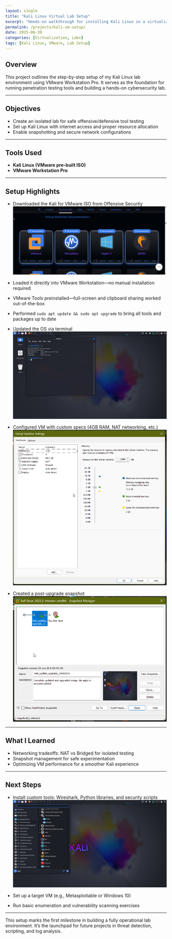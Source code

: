 ```yaml
---
layout: single
title: "Kali Linux Virtual Lab Setup"
excerpt: "Hands-on walkthrough for installing Kali Linux in a virtualized lab environment."
permalink: /projects/kali-vm-setup/
date: 2025-06-30
categories: [Virtualization, Labs]
tags: [Kali Linux, VMware, Lab Setup]
---
```


## Overview

This project outlines the step-by-step setup of my Kali Linux lab environment using VMware Workstation Pro. It serves as the foundation for running penetration testing tools and building a hands-on cybersecurity lab.

---

## Objectives

- Create an isolated lab for safe offensive/defensive tool testing  
- Set up Kali Linux with internet access and proper resource allocation  
- Enable snapshotting and secure network configurations  

---

## Tools Used

- **Kali Linux (VMware pre-built ISO)**
- **VMware Workstation Pro**  

---

## Setup Highlights

- Downloaded the Kali for VMware ISO from Offensive Security  
  ![Kali home screen](/assets/images/kali-home.png)

- Loaded it directly into VMware Workstation—no manual installation required

- VMware Tools preinstalled—full-screen and clipboard sharing worked out-of-the-box 

- Performed `sudo apt update && sudo apt upgrade` to bring all tools and packages up to date

- Updated the OS via terminal  
  ![Terminal showing update command](/assets/images/terminal-update.png)

- Configured VM with custom specs (4GB RAM, NAT networking, etc.)  
  ![VMware settings](/assets/images/vmware-settings.png)

- Created a post-upgrade snapshot  
  ![Snapshot confirmation](/assets/images/snapshot-created.png)

---

## What I Learned

- Networking tradeoffs: NAT vs Bridged for isolated testing  
- Snapshot management for safe experimentation  
- Optimizing VM performance for a smoother Kali experience  

---

## Next Steps

- Install custom tools: Wireshark, Python libraries, and security scripts 
  ![Applications menu showing Kali tools](/assets/images/tools-menu.png)
  
- Set up a target VM (e.g., Metasploitable or Windows 10)  
- Run basic enumeration and vulnerability scanning exercises  

---

This setup marks the first milestone in building a fully operational lab environment. It’s the launchpad for future projects in threat detection, scripting, and log analysis.